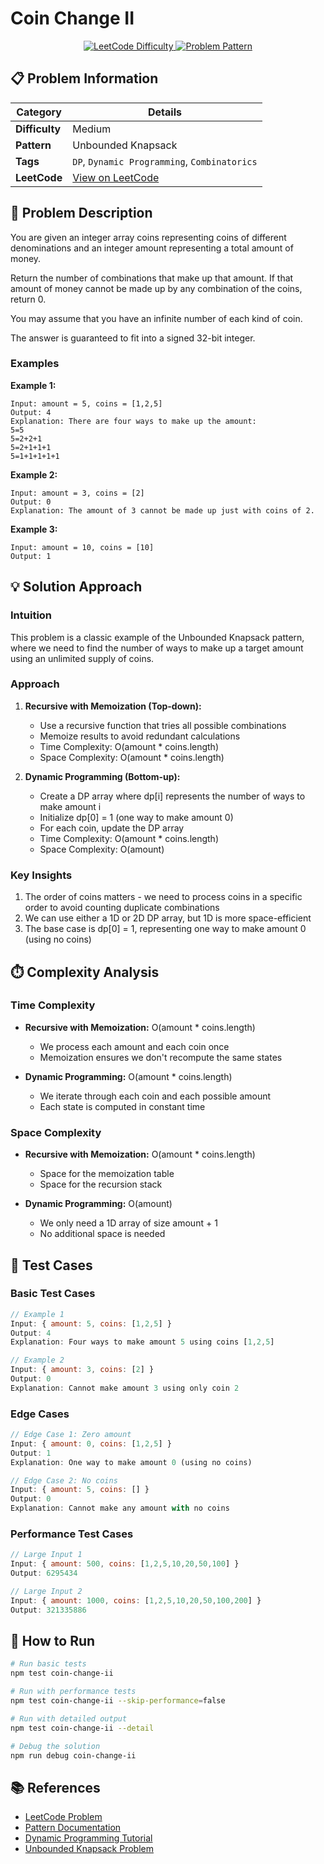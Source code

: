 # Coin Change II

<div align="center">
  <a href="https://leetcode.com/problems/coin-change-ii/">
    <img src="https://img.shields.io/badge/LeetCode-Medium-yellow" alt="LeetCode Difficulty" />
  </a>
  <a href="https://leetcode.com/problems/coin-change-ii/">
    <img src="https://img.shields.io/badge/Pattern-Unbounded Knapsack-blue" alt="Problem Pattern" />
  </a>
</div>

## 📋 Problem Information

| Category       | Details                                                           |
| -------------- | ----------------------------------------------------------------- |
| **Difficulty** | Medium                                                            |
| **Pattern**    | Unbounded Knapsack                                                |
| **Tags**       | `DP`, `Dynamic Programming`, `Combinatorics`                      |
| **LeetCode**   | [View on LeetCode](https://leetcode.com/problems/coin-change-ii/) |

## 📝 Problem Description

You are given an integer array coins representing coins of different denominations and an integer amount representing a total amount of money.

Return the number of combinations that make up that amount. If that amount of money cannot be made up by any combination of the coins, return 0.

You may assume that you have an infinite number of each kind of coin.

The answer is guaranteed to fit into a signed 32-bit integer.

### Examples

**Example 1:**
```
Input: amount = 5, coins = [1,2,5]
Output: 4
Explanation: There are four ways to make up the amount:
5=5
5=2+2+1
5=2+1+1+1
5=1+1+1+1+1
```

**Example 2:**
```
Input: amount = 3, coins = [2]
Output: 0
Explanation: The amount of 3 cannot be made up just with coins of 2.
```

**Example 3:**
```
Input: amount = 10, coins = [10]
Output: 1
```

## 💡 Solution Approach

### Intuition
This problem is a classic example of the Unbounded Knapsack pattern, where we need to find the number of ways to make up a target amount using an unlimited supply of coins.

### Approach

1. **Recursive with Memoization (Top-down):**
   - Use a recursive function that tries all possible combinations
   - Memoize results to avoid redundant calculations
   - Time Complexity: O(amount * coins.length)
   - Space Complexity: O(amount * coins.length)

2. **Dynamic Programming (Bottom-up):**
   - Create a DP array where dp[i] represents the number of ways to make amount i
   - Initialize dp[0] = 1 (one way to make amount 0)
   - For each coin, update the DP array
   - Time Complexity: O(amount * coins.length)
   - Space Complexity: O(amount)

### Key Insights

1. The order of coins matters - we need to process coins in a specific order to avoid counting duplicate combinations
2. We can use either a 1D or 2D DP array, but 1D is more space-efficient
3. The base case is dp[0] = 1, representing one way to make amount 0 (using no coins)

## ⏱️ Complexity Analysis

### Time Complexity
- **Recursive with Memoization:** O(amount * coins.length)
  - We process each amount and each coin once
  - Memoization ensures we don't recompute the same states

- **Dynamic Programming:** O(amount * coins.length)
  - We iterate through each coin and each possible amount
  - Each state is computed in constant time

### Space Complexity
- **Recursive with Memoization:** O(amount * coins.length)
  - Space for the memoization table
  - Space for the recursion stack

- **Dynamic Programming:** O(amount)
  - We only need a 1D array of size amount + 1
  - No additional space is needed

## 🧪 Test Cases

### Basic Test Cases

```javascript
// Example 1
Input: { amount: 5, coins: [1,2,5] }
Output: 4
Explanation: Four ways to make amount 5 using coins [1,2,5]

// Example 2
Input: { amount: 3, coins: [2] }
Output: 0
Explanation: Cannot make amount 3 using only coin 2
```

### Edge Cases

```javascript
// Edge Case 1: Zero amount
Input: { amount: 0, coins: [1,2,5] }
Output: 1
Explanation: One way to make amount 0 (using no coins)

// Edge Case 2: No coins
Input: { amount: 5, coins: [] }
Output: 0
Explanation: Cannot make any amount with no coins
```

### Performance Test Cases

```javascript
// Large Input 1
Input: { amount: 500, coins: [1,2,5,10,20,50,100] }
Output: 6295434

// Large Input 2
Input: { amount: 1000, coins: [1,2,5,10,20,50,100,200] }
Output: 321335886
```

## 🚀 How to Run

```bash
# Run basic tests
npm test coin-change-ii

# Run with performance tests
npm test coin-change-ii --skip-performance=false

# Run with detailed output
npm test coin-change-ii --detail

# Debug the solution
npm run debug coin-change-ii
```

## 📚 References

- [LeetCode Problem](https://leetcode.com/problems/coin-change-ii/)
- [Pattern Documentation](https://www.designgurus.io/blog/grokking-the-coding-interview-patterns)
- [Dynamic Programming Tutorial](https://www.geeksforgeeks.org/dynamic-programming/)
- [Unbounded Knapsack Problem](https://www.geeksforgeeks.org/unbounded-knapsack-repetition-items-allowed/)
